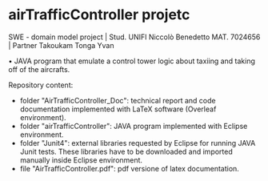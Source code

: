 # airTrafficController projetc

SWE - domain model project | Stud. UNIFI Niccolò Benedetto MAT. 7024656 | Partner Takoukam Tonga Yvan
  
  • JAVA program that emulate a control tower logic about taxiing and taking off of the aircrafts.

Repository content:
  - folder "AirTrafficController_Doc": technical report and code documentation implemented with LaTeX software (Overleaf environment).
  - folder "airTrafficController": JAVA program implemented with Eclipse environment.
  - folder "Junit4": external libraries requested by Eclipse for running JAVA Junit tests. These libraries have to be downloaded and imported manually inside Eclipse environment.
  - file "AirTrafficController.pdf": pdf versione of latex documentation.
